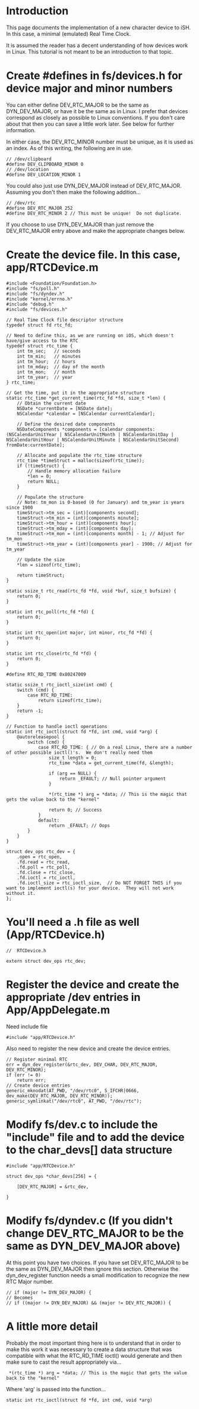 # Introduction
This page documents the implementation of a new character device to iSH.  In this case, a
minimal (emulated) Real Time Clock.

It is assumed the reader has a decent understanding of how devices work in Linux.
This tutorial is not meant to be an introduction to that topic.

# Create #defines in fs/devices.h for device major and minor numbers

You can either define DEV_RTC_MAJOR to be the same as DYN_DEV_MAJOR, or 
have it be the same as in Linux.  I prefer that devices 
correspond as closely as possible to Linux conventions.  If you don't care 
about that then you can save a little work later.  See below for further 
information.

In either case, the DEV_RTC_MINOR number must be unique, as it is used as an
index.  As of this writing, the following are in use.

```
// /dev/clipboard
#define DEV_CLIPBOARD_MINOR 0
// /dev/location
#define DEV_LOCATION_MINOR 1
```

You could also just use DYN_DEV_MAJOR instead of DEV_RTC_MAJOR.  Assuming 
you don't then make the following addition...

```
// /dev/rtc
#define DEV_RTC_MAJOR 252 
#define DEV_RTC_MINOR 2 // This must be unique!  Do not duplicate.
```

If you choose to use DYN_DEV_MAJOR than just remove the DEV_RTC_MAJOR entry 
above and make the appropriate changes below.

# Create the device file.  In this case, app/RTCDevice.m

```
#include <Foundation/Foundation.h>
#include "fs/poll.h"
#include "fs/dyndev.h"
#include "kernel/errno.h"
#include "debug.h"
#include "fs/devices.h"

// Real Time Clock file descriptor structure
typedef struct fd rtc_fd;

// Need to define this, as we are running on iOS, which doesn't have/give access to the RTC
typedef struct rtc_time {
    int tm_sec;   // seconds
    int tm_min;   // minutes
    int tm_hour;  // hours
    int tm_mday;  // day of the month
    int tm_mon;   // month
    int tm_year;  // year
} rtc_time;

// Get the time, put it in the appropriate structure
static rtc_time *get_current_time(rtc_fd *fd, size_t *len) {
    // Obtain the current date
    NSDate *currentDate = [NSDate date];
    NSCalendar *calendar = [NSCalendar currentCalendar];

    // Define the desired date components
    NSDateComponents *components = [calendar components:(NSCalendarUnitYear | NSCalendarUnitMonth | NSCalendarUnitDay | NSCalendarUnitHour | NSCalendarUnitMinute | NSCalendarUnitSecond) fromDate:currentDate];

    // Allocate and populate the rtc_time structure
    rtc_time *timeStruct = malloc(sizeof(rtc_time));
    if (!timeStruct) {
        // Handle memory allocation failure
        *len = 0;
        return NULL;
    }

    // Populate the structure
    // Note: tm_mon is 0-based (0 for January) and tm_year is years since 1900
    timeStruct->tm_sec = (int)[components second];
    timeStruct->tm_min = (int)[components minute];
    timeStruct->tm_hour = (int)[components hour];
    timeStruct->tm_mday = (int)[components day];
    timeStruct->tm_mon = (int)[components month] - 1; // Adjust for tm_mon
    timeStruct->tm_year = (int)[components year] - 1900; // Adjust for tm_year

    // Update the size
    *len = sizeof(rtc_time);

    return timeStruct;
}

static ssize_t rtc_read(rtc_fd *fd, void *buf, size_t bufsize) {
    return 0;
}

static int rtc_poll(rtc_fd *fd) {
    return 0;
}

static int rtc_open(int major, int minor, rtc_fd *fd) {
    return 0;
}

static int rtc_close(rtc_fd *fd) {
    return 0;
}

#define RTC_RD_TIME 0x80247009

static ssize_t rtc_ioctl_size(int cmd) {
    switch (cmd) {
        case RTC_RD_TIME:
            return sizeof(rtc_time);
    }
    return -1;
}

// Function to handle ioctl operations
static int rtc_ioctl(struct fd *fd, int cmd, void *arg) {
    @autoreleasepool {
        switch (cmd) {
            case RTC_RD_TIME: { // On a real Linux, there are a number of other possible ioctl()'s.  We don't really need them
                size_t length = 0;
                rtc_time *data = get_current_time(fd, &length);

                if (arg == NULL) {
                    return _EFAULT; // Null pointer argument
                }

                *(rtc_time *) arg = *data; // This is the magic that gets the value back to the "kernel"

                return 0; // Success
            }
            default:
                return _EFAULT; // Oops
        }
    }
}

struct dev_ops rtc_dev = {
    .open = rtc_open,
    .fd.read = rtc_read,
    .fd.poll = rtc_poll,
    .fd.close = rtc_close,
    .fd.ioctl = rtc_ioctl,
    .fd.ioctl_size = rtc_ioctl_size,  // Do NOT FORGET THIS if you want to implement ioctl(s) for your device.  They will not work without it.
};
```

# You'll need a .h file as well (App/RTCDevice.h)
```
//  RTCDevice.h

extern struct dev_ops rtc_dev;
```

# Register the device and create the appropriate /dev entries in App/AppDelegate.m


Need include file
```
#include "app/RTCDevice.h"
```

Also need to register the new device and create the device entries.
```
// Register minimal RTC
err = dyn_dev_register(&rtc_dev, DEV_CHAR, DEV_RTC_MAJOR, DEV_RTC_MINOR);
if (err != 0)
    return err;
// Create device entries
generic_mknodat(AT_PWD, "/dev/rtc0", S_IFCHR|0666, dev_make(DEV_RTC_MAJOR, DEV_RTC_MINOR));
generic_symlinkat("/dev/rtc0", AT_PWD, "/dev/rtc");
```

# Modify fs/dev.c to include the "include" file and to add the device to the char_devs[] data structure

```
#include "app/RTCDevice.h"
```

```
struct dev_ops *char_devs[256] = {
```

```
    [DEV_RTC_MAJOR] = &rtc_dev,
```
```
}
```

# Modify fs/dyndev.c (If you didn't change DEV_RTC_MAJOR to be the same as DYN_DEV_MAJOR above)

At this point you have two choices.  If you have set DEV_RTC_MAJOR to be the 
same as DYN_DEV_MAJOR then ignore this section.  Otherwise the dyn_dev_register 
function needs a small modification to recognize the new RTC Major number.
```
// if (major != DYN_DEV_MAJOR) {
// Becomes
// if ((major != DYN_DEV_MAJOR) && (major != DEV_RTC_MAJOR)) {
```
# A little more detail

Probably the most important thing here is to understand that in order to make this work it was necessary to create a data structure that was compatible with what the RTC_RD_TIME ioctl() would generate and then make sure to cast the result appropriately via...

```
 *(rtc_time *) arg = *data; // This is the magic that gets the value back to the "kernel"
```

Where 'arg' is passed into the function...

```
static int rtc_ioctl(struct fd *fd, int cmd, void *arg)
```
